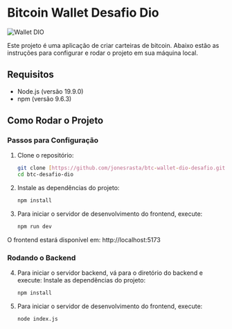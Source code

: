 # Bitcoin Wallet Desafio Dio

![Wallet DIO](https://github.com/user-attachments/assets/8d1410e4-c1a9-47e0-9ac6-8b29b5a885cb)



Este projeto é uma aplicação de criar carteiras de bitcoin. Abaixo estão as instruções para configurar e rodar o projeto em sua máquina local.

## Requisitos

- Node.js (versão 19.9.0)
- npm (versão 9.6.3)

## Como Rodar o Projeto

### Passos para Configuração

1. Clone o repositório:

   ```bash
   git clone [https://github.com/jonesrasta/btc-wallet-dio-desafio.git]
   cd btc-desafio-dio

2. Instale as dependências do projeto:

    ```bash
    npm install

3. Para iniciar o servidor de desenvolvimento do frontend, execute:

   ```bash
   npm run dev
   
 O frontend estará disponível em: http://localhost:5173

### Rodando o Backend

4. Para iniciar o servidor backend, vá para o diretório do backend e execute:
   Instale as dependências do projeto:
   
   ```bash
   npm install
   
6. Para iniciar o servidor de desenvolvimento do frontend, execute:
   
   ```bash
   node index.js
